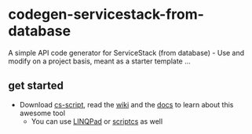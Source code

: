 # codegen-servicestack-from-database
A simple API code generator for ServiceStack (from database) - Use and modify on a project basis, meant as a starter template ...

## get started

- Download [cs-script](https://github.com/oleg-shilo/cs-script/releases), read the [wiki](https://github.com/oleg-shilo/cs-script/wiki) and the [docs](http://www.csscript.net/help/Online/) to learn about this awesome tool
  - You can use [LINQPad](https://www.linqpad.net/) or [scriptcs](http://scriptcs.net/) as well
  
